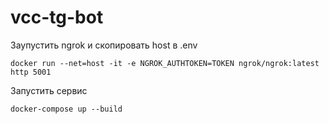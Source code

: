# vcc-tg-bot

Заупустить ngrok и скопировать host в .env
```shell
docker run --net=host -it -e NGROK_AUTHTOKEN=TOKEN ngrok/ngrok:latest http 5001
```

Запустить сервис
```shell
docker-compose up --build
```

